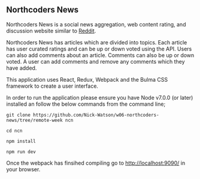 ## Northcoders News

Northcoders News is a social news aggregation, web content rating, and discussion website similar to [Reddit](https://www.reddit.com/).

Northcoders News has articles which are divided into topics. Each article has user curated ratings and can be up or down voted using the API.
Users can also add comments about an article. Comments can also be up or down voted. A user can add comments and remove any comments which
they have added.

This application uses React, Redux, Webpack and the Bulma CSS framework to create a user interface.

In order to run the application please ensure you have Node v7.0.0 (or later) installed an follow the below commands from the command line;

`````````
git clone https://github.com/Nick-Watson/w06-northcoders-news/tree/remote-week ncn

cd ncn

npm install 

npm run dev

`````````

Once the webpack has finsihed compiling go to [http://localhost:9090/](http://localhost:9090/) in your browser.
